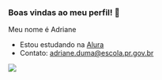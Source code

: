 ### Boas vindas ao meu perfil! 🖤
Meu nome é Adriane
- Estou estudando na [Alura](https://www.alura.com.br)
- Contato: adriane.duma@escola.pr.gov.br
  
![](https://media.tenor.com/A0yCLZcqaGEAAAAM/cap-tornado.gif)

